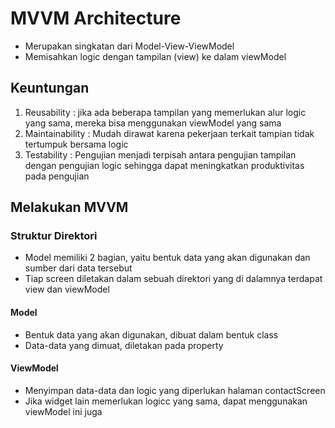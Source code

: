 # MVVM Architecture
- Merupakan singkatan dari Model-View-ViewModel
- Memisahkan logic dengan tampilan (view) ke dalam viewModel

## Keuntungan
1. Reusability : jika ada beberapa tampilan yang memerlukan alur logic yang sama, mereka bisa menggunakan viewModel yang sama
2. Maintainability : Mudah dirawat karena pekerjaan terkait tampian tidak tertumpuk bersama logic
3. Testability : Pengujian menjadi terpisah antara pengujian tampilan dengan pengujian logic sehingga dapat meningkatkan produktivitas pada pengujian

## Melakukan MVVM

### Struktur Direktori
- Model memiliki 2 bagian, yaitu bentuk data yang akan digunakan dan sumber dari data tersebut
- Tiap screen diletakan dalam sebuah direktori yang di dalamnya terdapat view dan viewModel

#### Model
- Bentuk data yang akan digunakan, dibuat dalam bentuk class
- Data-data yang dimuat, diletakan pada property

#### ViewModel
- Menyimpan data-data dan logic yang diperlukan halaman contactScreen
- Jika widget lain memerlukan logicc yang sama, dapat menggunakan viewModel ini juga